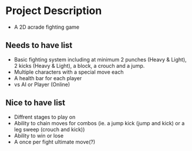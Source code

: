 # Project Description

 - A 2D acrade fighting game

## Needs to have list

 - Basic fighting system including at minimum 2 punches (Heavy & Light), 2 kicks (Heavy & Light), a block, a crouch and a jump.
 - Multiple characters with a special move each
 - A health bar for each player
 - vs AI or Player (Online)

## Nice to have list

 - Diffrent stages to play on
 - Ability to chain moves for combos (ie. a jump kick (jump and kick) or a leg sweep (crouch and kick))
 - Ability to win or lose
 - A once per fight ultimate move(?)